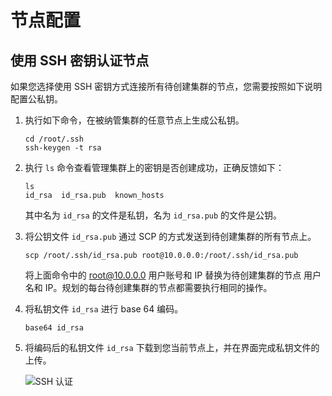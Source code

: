 # 节点配置

## 使用 SSH 密钥认证节点

如果您选择使用 SSH 密钥方式连接所有待创建集群的节点，您需要按照如下说明配置公私钥。

1. 执行如下命令，在被纳管集群的任意节点上生成公私钥。

    ```shell
    cd /root/.ssh
    ssh-keygen -t rsa
    ```

2. 执行 `ls` 命令查看管理集群上的密钥是否创建成功，正确反馈如下：

    ```shell
    ls
    id_rsa  id_rsa.pub  known_hosts
    ```

    其中名为 `id_rsa` 的文件是私钥，名为 `id_rsa.pub` 的文件是公钥。

3. 将公钥文件 `id_rsa.pub` 通过 SCP 的方式发送到待创建集群的所有节点上。

    ```shell
    scp /root/.ssh/id_rsa.pub root@10.0.0.0:/root/.ssh/id_rsa.pub
    ```

    将上面命令中的 root@10.0.0.0 用户账号和 IP 替换为待创建集群的节点 用户名和 IP。规划的每台待创建集群的节点都需要执行相同的操作。

4. 将私钥文件 `id_rsa` 进行 base 64 编码。

    ```shell
    base64 id_rsa
    ```

5. 将编码后的私钥文件 `id_rsa` 下载到您当前节点上，并在界面完成私钥文件的上传。

    ![SSH 认证](https://docs.daocloud.io/daocloud-docs-images/docs/kpanda/images/createcluster-ssh01.png)
